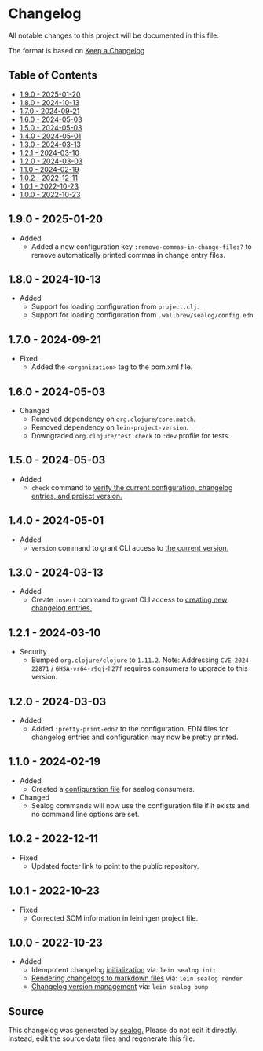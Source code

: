 # Changelog

All notable changes to this project will be documented in this file.

The format is based on [Keep a Changelog](https://keepachangelog.com/en/1.0.0/)

## Table of Contents

* [1.9.0 - 2025-01-20](#190---2025-01-20)
* [1.8.0 - 2024-10-13](#180---2024-10-13)
* [1.7.0 - 2024-09-21](#170---2024-09-21)
* [1.6.0 - 2024-05-03](#160---2024-05-03)
* [1.5.0 - 2024-05-03](#150---2024-05-03)
* [1.4.0 - 2024-05-01](#140---2024-05-01)
* [1.3.0 - 2024-03-13](#130---2024-03-13)
* [1.2.1 - 2024-03-10](#121---2024-03-10)
* [1.2.0 - 2024-03-03](#120---2024-03-03)
* [1.1.0 - 2024-02-19](#110---2024-02-19)
* [1.0.2 - 2022-12-11](#102---2022-12-11)
* [1.0.1 - 2022-10-23](#101---2022-10-23)
* [1.0.0 - 2022-10-23](#100---2022-10-23)

## 1.9.0 - 2025-01-20

* Added
  * Added a new configuration key `:remove-commas-in-change-files?` to remove automatically printed commas in change entry files.

## 1.8.0 - 2024-10-13

* Added
  * Support for loading configuration from `project.clj`.
  * Support for loading configuration from `.wallbrew/sealog/config.edn`.

## 1.7.0 - 2024-09-21

* Fixed
  * Added the `<organization>` tag to the pom.xml file.

## 1.6.0 - 2024-05-03

* Changed
  * Removed dependency on `org.clojure/core.match`.
  * Removed dependency on `lein-project-version`.
  * Downgraded `org.clojure/test.check` to `:dev` profile for tests.

## 1.5.0 - 2024-05-03

* Added
  * `check` command to [verify the current configuration, changelog entries, and project version.](https://github.com/Wall-Brew-Co/lein-sealog#check-sealog-configuration)

## 1.4.0 - 2024-05-01

* Added
  * `version` command to grant CLI access to [the current version.](https://github.com/Wall-Brew-Co/lein-sealog#view-version-information)

## 1.3.0 - 2024-03-13

* Added
  * Create `insert` command to grant CLI access to [creating new changelog entries.](https://github.com/Wall-Brew-Co/lein-sealog#inserting-new-change-entries)

## 1.2.1 - 2024-03-10

* Security
  * Bumped `org.clojure/clojure` to `1.11.2`. Note: Addressing `CVE-2024-22871` / `GHSA-vr64-r9qj-h27f` requires consumers to upgrade to this version.

## 1.2.0 - 2024-03-03

* Added
  * Added `:pretty-print-edn?` to the configuration. EDN files for changelog entries and configuration may now be pretty printed.

## 1.1.0 - 2024-02-19

* Added
  * Created a [configuration file](https://github.com/Wall-Brew-Co/lein-sealog?tab=readme-ov-file#configuration) for sealog consumers.
* Changed
  * Sealog commands will now use the configuration file if it exists and no command line options are set.

## 1.0.2 - 2022-12-11

* Fixed
  * Updated footer link to point to the public repository.

## 1.0.1 - 2022-10-23

* Fixed
  * Corrected SCM information in leiningen project file.

## 1.0.0 - 2022-10-23

* Added
  * Idempotent changelog [initialization](https://github.com/Wall-Brew-Co/lein-sealog?tab=readme-ov-file#initialize-sealog) via: `lein sealog init`
  * [Rendering changelogs to markdown files](https://github.com/Wall-Brew-Co/lein-sealog?tab=readme-ov-file#render-changelog) via: `lein sealog render`
  * [Changelog version management](https://github.com/Wall-Brew-Co/lein-sealog?tab=readme-ov-file#bump-version) via: `lein sealog bump`

## Source

This changelog was generated by [sealog.](https://github.com/Wall-Brew-Co/lein-sealog)
Please do not edit it directly. Instead, edit the source data files and regenerate this file.

